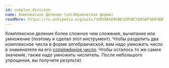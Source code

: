 ```yaml
---
id: complex_division
name: Комплексное Деление (алгебраическая форма)
readMore: https://ru.wikipedia.org/wiki/%D0%9A%D0%BE%D0%BC%D0%BF%D0%BB%D0%B5%D0%BA%D1%81%D0%BD%D0%BE%D0%B5_%D1%87%D0%B8%D1%81%D0%BB%D0%BE#%D0%94%D0%B5%D0%BB%D0%B5%D0%BD%D0%B8%D0%B5
---
```


Комплексное деление более сложное чем сложение, вычитание или умножение (поэтому я сделал этот инструмент). Чтобы разделить два комплексное числа в форме алгебраической, вам надо умножить число в знаменателе на его [сопряжённое число](https://ru.wikipedia.org/wiki/%D0%A1%D0%BE%D0%BF%D1%80%D1%8F%D0%B6%D1%91%D0%BD%D0%BD%D1%8B%D0%B5_%D1%87%D0%B8%D1%81%D0%BB%D0%B0). Чтобы осталось то же самое значение, также надо умножить числитель. После небольшого упрощения, вы получите результат.